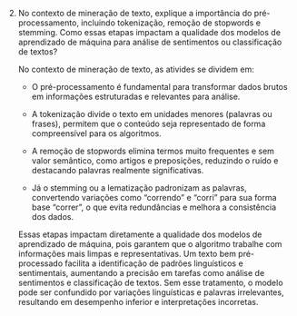 2. No  contexto  de  mineração  de  texto,  explique  a  importância  do pré-processamento, incluindo tokenização, remoção de stopwords e stemming. Como  essas  etapas  impactam  a  qualidade  dos  modelos  de  aprendizado  de  máquina para análise de sentimentos ou classificação de textos? 


    No contexto de mineração de texto, as ativides se dividem em:

    - O pré-processamento é fundamental para transformar dados brutos em informações estruturadas e relevantes para análise.

    - A tokenização divide o texto em unidades menores (palavras ou frases), permitem que o conteúdo seja representado de forma compreensível para os algoritmos. 

    - A remoção de stopwords elimina termos muito frequentes e sem valor semântico, como artigos e preposições, reduzindo o ruído e destacando palavras realmente significativas. 

    - Já o stemming ou a lematização padronizam as palavras, convertendo variações como “correndo” e “corri” para sua forma base “correr”, o que evita redundâncias e melhora a consistência dos dados.

    Essas etapas impactam diretamente a qualidade dos modelos de aprendizado de máquina, pois garantem que o algoritmo trabalhe com informações mais limpas e representativas. Um texto bem pré-processado facilita a identificação de padrões linguísticos e sentimentais, aumentando a precisão em tarefas como análise de sentimentos e classificação de textos. Sem esse tratamento, o modelo pode ser confundido por variações linguísticas e palavras irrelevantes, resultando em desempenho inferior e interpretações incorretas.
